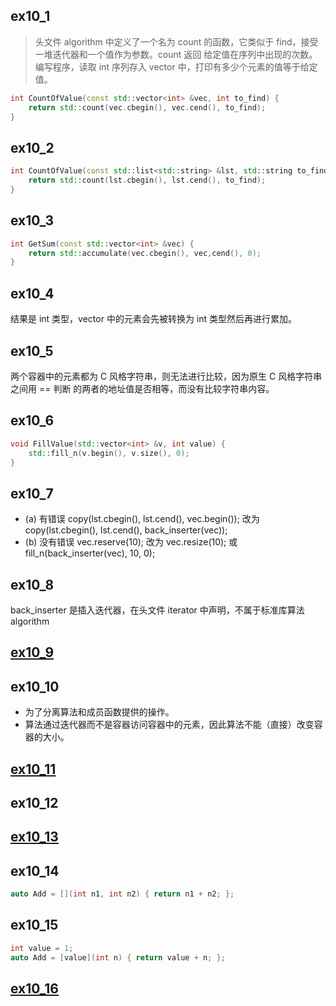 ## ex10_1
>头文件 algorithm 中定义了一个名为 count 的函数，它类似于 find，接受一堆迭代器和一个值作为参数。count 返回
给定值在序列中出现的次数。编写程序，读取 int 序列存入 vector 中，打印有多少个元素的值等于给定值。
```c++
int CountOfValue(const std::vector<int> &vec, int to_find) {
    return std::count(vec.cbegin(), vec.cend(), to_find);
}
```

## ex10_2
```c++
int CountOfValue(const std::list<std::string> &lst, std::string to_find) {
    return std::count(lst.cbegin(), lst.cend(), to_find);
}
```

## ex10_3
```c++
int GetSum(const std::vector<int> &vec) {
    return std::accumulate(vec.cbegin(), vec,cend(), 0);
}
```

## ex10_4
结果是 int 类型，vector 中的元素会先被转换为 int 类型然后再进行累加。

## ex10_5
两个容器中的元素都为 C 风格字符串，则无法进行比较，因为原生 C 风格字符串之间用 == 判断
的两者的地址值是否相等，而没有比较字符串内容。

## ex10_6
```c++
void FillValue(std::vector<int> &v, int value) {
    std::fill_n(v.begin(), v.size(), 0);
}
```

## ex10_7
- (a) 有错误
    copy(lst.cbegin(), lst.cend(), vec.begin());
改为
    copy(lst.cbegin(), lst.cend(), back_inserter(vec));
- (b) 没有错误
    vec.reserve(10);
改为
    vec.resize(10);
或
    fill_n(back_inserter(vec), 10, 0);

## ex10_8
back_inserter 是插入迭代器，在头文件 iterator 中声明，不属于标准库算法 algorithm

## [ex10_9](ex10_9.cpp)

## ex10_10
- 为了分离算法和成员函数提供的操作。
- 算法通过迭代器而不是容器访问容器中的元素，因此算法不能（直接）改变容器的大小。

## [ex10_11](ex10_11.cpp)

## ex10_12

## [ex10_13](ex10_13.cpp)

## ex10_14
```c++
auto Add = [](int n1, int n2) { return n1 + n2; };
```

## ex10_15
```c++
int value = 1;
auto Add = [value](int n) { return value + n; };
```

## [ex10_16](ex10_16.cpp)
